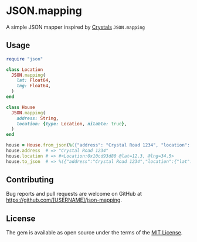 # JSON.mapping

A simple JSON mapper inspired by [Crystals](https://crystal-lang.org/api/JSON.html) `JSON.mapping`

## Usage

```ruby
require "json"

class Location
  JSON.mapping(
    lat: Float64,
    lng: Float64,
  )
end

class House
  JSON.mapping(
    address: String,
    location: {type: Location, nilable: true},
  )
end

house = House.from_json(%({"address": "Crystal Road 1234", "location": {"lat": 12.3, "lng": 34.5}}))
house.address  # => "Crystal Road 1234"
house.location # => #<Location:0x10cd93d80 @lat=12.3, @lng=34.5>
house.to_json  # => %({"address":"Crystal Road 1234","location":{"lat":12.3,"lng":34.5}})
```

## Contributing

Bug reports and pull requests are welcome on GitHub at https://github.com/[USERNAME]/json-mapping.

## License

The gem is available as open source under the terms of the [MIT License](https://opensource.org/licenses/MIT).
